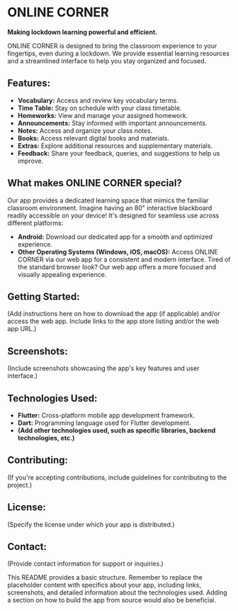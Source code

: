 # ONLINE CORNER

**Making lockdown learning powerful and efficient.**

ONLINE CORNER is designed to bring the classroom experience to your fingertips, even during a lockdown.  We provide essential learning resources and a streamlined interface to help you stay organized and focused.

## Features:

* **Vocabulary:** Access and review key vocabulary terms.
* **Time Table:** Stay on schedule with your class timetable.
* **Homeworks:**  View and manage your assigned homework.
* **Announcements:** Stay informed with important announcements.
* **Notes:**  Access and organize your class notes.
* **Books:**  Access relevant digital books and materials.
* **Extras:**  Explore additional resources and supplementary materials.
* **Feedback:** Share your feedback, queries, and suggestions to help us improve.


## What makes ONLINE CORNER special?

Our app provides a dedicated learning space that mimics the familiar classroom environment.  Imagine having an 80" interactive blackboard readily accessible on your device!  It's designed for seamless use across different platforms:

* **Android:** Download our dedicated app for a smooth and optimized experience.
* **Other Operating Systems (Windows, iOS, macOS):**  Access ONLINE CORNER via our web app for a consistent and modern interface. Tired of the standard browser look?  Our web app offers a more focused and visually appealing experience.


## Getting Started:

(Add instructions here on how to download the app (if applicable) and/or access the web app. Include links to the app store listing and/or the web app URL.)


## Screenshots:

(Include screenshots showcasing the app's key features and user interface.)


## Technologies Used:

* **Flutter:**  Cross-platform mobile app development framework.
* **Dart:** Programming language used for Flutter development.
* **(Add other technologies used, such as specific libraries, backend technologies, etc.)**


## Contributing:

(If you're accepting contributions, include guidelines for contributing to the project.)


## License:

(Specify the license under which your app is distributed.)


## Contact:

(Provide contact information for support or inquiries.)


This README provides a basic structure.  Remember to replace the placeholder content with specifics about your app, including links, screenshots, and detailed information about the technologies used.  Adding a section on how to build the app from source would also be beneficial.
